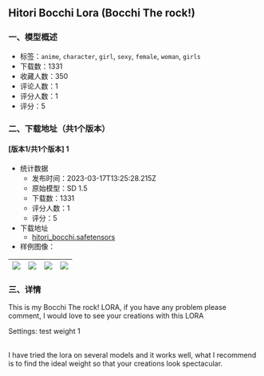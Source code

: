 ## Hitori Bocchi Lora (Bocchi The rock!)
### 一、模型概述

- 标签：`anime`, `character`, `girl`, `sexy`, `female`, `woman`, `girls`
- 下载数：1331
- 收藏人数：350
- 评论人数：1
- 评分人数：1
- 评分：5

### 二、下载地址（共1个版本）

#### [版本1/共1个版本] 1

- 统计数据
  - 发布时间：2023-03-17T13:25:28.215Z
  - 原始模型：SD 1.5
  - 下载数：1331
  - 评分人数：1
  - 评分：5
- 下载地址
  - [hitori_bocchi.safetensors](https://civitai.com/api/download/models/24632)
- 样例图像：

| <img src="https://image.civitai.com/xG1nkqKTMzGDvpLrqFT7WA/a46eb040-8079-44a8-647e-7e8164cf5900/width=450/268526.jpeg" /> | <img src="https://image.civitai.com/xG1nkqKTMzGDvpLrqFT7WA/5a85a045-6454-4e09-9df6-5d4b8f920100/width=450/268529.jpeg" /> | <img src="https://image.civitai.com/xG1nkqKTMzGDvpLrqFT7WA/fdb580d6-cf77-4cad-edfd-2045b59d0500/width=450/268528.jpeg" /> | <img src="https://image.civitai.com/xG1nkqKTMzGDvpLrqFT7WA/c8903ed1-0e23-406f-2194-0d135b5a4d00/width=450/268527.jpeg" /> |
| ---- | ---- | ---- | ---- |


### 三、详情
<p>This is my Bocchi The rock! LORA, if you have any problem please comment, I would love to see your creations with this LORA</p><p></p><p>Settings: test weight 1</p><p><br />I have tried the lora on several models and it works well, what I recommend is to find the ideal weight so that your creations look spectacular.</p>
